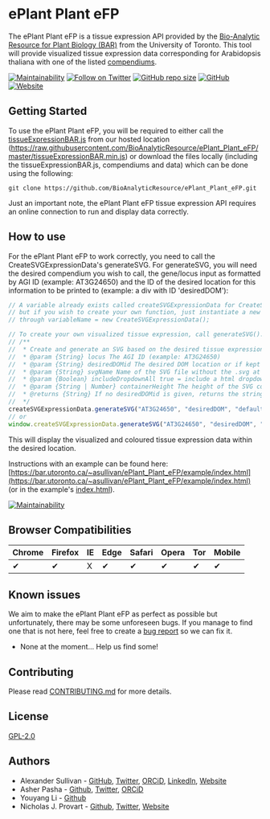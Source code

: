 # ePlant Plant eFP

The ePlant Plant eFP is a tissue expression API provided by the [Bio-Analytic Resource for Plant Biology (BAR)](https://bar.utoronto.ca/) from the University of Toronto. This tool will provide visualized tissue expression data corresponding for Arabidopsis thaliana with one of the listed [compendiums](./compendiums).

[![Maintainability](https://api.codeclimate.com/v1/badges/ed34ffac71dd5a1b2d72/maintainability)](https://codeclimate.com/github/BioAnalyticResource/ePlant_Plant_eFP/maintainability)
[![Follow on Twitter](https://img.shields.io/twitter/follow/BAR_PlantBio?style=social)](https://twitter.com/BAR_PlantBio)
[![GitHub repo size](https://img.shields.io/github/repo-size/BioAnalyticResource/ePlant_Plant_eFP)](https://github.com/BioAnalyticResource/ePlant_Plant_eFP)
[![GitHub](https://img.shields.io/github/license/BioAnalyticResource/ePlant_Plant_eFP)](https://github.com/BioAnalyticResource/ePlant_Plant_eFP)
[![Website](https://img.shields.io/website?url=https%3A%2F%2Fbar.utoronto.ca%2F~asullivan%2FePlant_Plant_eFP%2F)](https://bar.utoronto.ca/~asullivan/ePlant_Plant_eFP/)

## Getting Started

To use the ePlant Plant eFP, you will be required to either call the [tissueExpressionBAR.js](tissueExpressionBAR.js) from our hosted location (https://raw.githubusercontent.com/BioAnalyticResource/ePlant_Plant_eFP/master/tissueExpressionBAR.min.js) or download the files locally (including the tissueExpressionBAR.js, compendiums and data) which can be done using the following:

`git clone https://github.com/BioAnalyticResource/ePlant_Plant_eFP.git`

Just an important note, the ePlant Plant eFP tissue expression API requires an online connection to run and display data correctly.

## How to use

For the ePlant Plant eFP to work correctly, you need to call the CreateSVGExpressionData's generateSVG. For generateSVG, you will need the desired compendium you wish to call, the gene/locus input as formatted by AGI ID (example: AT3G24650) and the ID of the desired location for this information to be printed to (example: a div with ID 'desiredDOM'):

```javascript
// A variable already exists called createSVGExpressionData for CreateSVGExpressionData
// but if you wish to create your own function, just instantiate a new one
// through variableName = new CreateSVGExpressionData();

// To create your own visualized tissue expression, call generateSVG(). Documentation below:
// /**
//  * Create and generate an SVG based on the desired tissue expression locus
//  * @param {String} locus The AGI ID (example: AT3G24650)
//  * @param {String} desiredDOMid The desired DOM location or if kept empty, would not replace any DOM elements and just create the related HTML DOM elements within appendSVG
//  * @param {String} svgName Name of the SVG file without the .svg at the end. Default is set to "default", when left this value, the highest expression value (if any) is chosen and if not, then Abiotic Stress is.
//  * @param {Boolean} includeDropdownAll true = include a html dropdown/select of all available SVGs/samples, false = don't
//  * @param {String | Number} containerHeight The height of the SVG container, default is 100vh
//  * @returns {String} If no desiredDOMid is given, returns the string version of the output instead
//  */
createSVGExpressionData.generateSVG("AT3G24650", "desiredDOM", "default");
// or
window.createSVGExpressionData.generateSVG("AT3G24650", "desiredDOM", "default");
```

This will display the visualized and coloured tissue expression data within the desired location.

Instructions with an example can be found here: [https://bar.utoronto.ca/~asullivan/ePlant_Plant_eFP/example/index.html](https://bar.utoronto.ca/~asullivan/ePlant_Plant_eFP/example/index.html) (or in the example's [index.html](./example/index.html)).

[![Maintainability](https://api.codeclimate.com/v1/badges/ed34ffac71dd5a1b2d72/maintainability)](https://codeclimate.com/github/BioAnalyticResource/ePlant_Plant_eFP/maintainability)

## Browser Compatibilities

| Chrome | Firefox | IE  | Edge | Safari | Opera | Tor | Mobile |
| ------ | ------- | --- | ---- | ------ | ----- | --- | ------ |
| ✔      | ✔       | X   | ✔    | ✔      | ✔     | ✔   | ✔      |

## Known issues

We aim to make the ePlant Plant eFP as perfect as possible but unfortunately, there may be some unforeseen bugs. If you manage to find one that is not here, feel free to create a [bug report](https://github.com/BioAnalyticResource/ePlant_Plant_eFP/issues/new/choose) so we can fix it.

-   None at the moment... Help us find some!

## Contributing

Please read [CONTRIBUTING.md](CONTRIBUTING.md) for more details.

## License

[GPL-2.0](LICENSE)

## Authors

-   Alexander Sullivan - [GitHub](https://github.com/ASully), [Twitter](https://twitter.com/alexjsully), [ORCiD](https://orcid.org/0000-0002-4463-4473), [LinkedIn](https://www.linkedin.com/in/alexanderjsullivan/), [Website](https://alexjsully.me/)
-   Asher Pasha - [Github](https://github.com/asherpasha), [Twitter](https://twitter.com/AsherPasha), [ORCiD](https://orcid.org/0000-0002-9315-0520)
-   Youyang Li - [Github](https://github.com/lyy321)
-   Nicholas J. Provart - [Github](https://github.com/BioAnalyticResource), [Twitter](https://twitter.com/BAR_PlantBio), [Website](https://bar.utoronto.ca)
